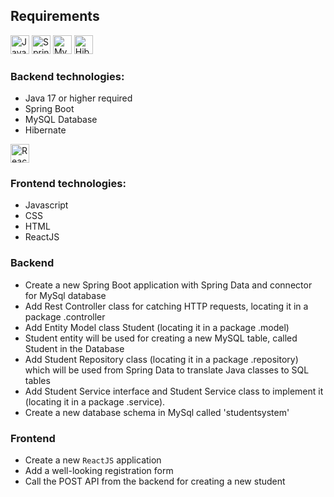 ## Requirements
<a href="https://www.java.com/" title="Java"><img src="https://github.com/get-icon/geticon/raw/master/icons/java.svg" alt="Java" width="30px" height="30px"></a>
<a href="https://spring.io/" title="Spring"><img src="https://github.com/get-icon/geticon/raw/master/icons/spring.svg" alt="Spring" width="30px" height="30px"></a>
<a href="https://dev.mysql.com/" title="MySQL"><img src="https://github.com/get-icon/geticon/raw/master/icons/mysql.svg" alt="MySQL" width="30px" height="30px"></a>
<a href="https://hibernate.org/" title="Hibernate"><img src="https://github.com/get-icon/geticon/blob/master/icons/hibernate.svg" alt="Hibernate" width="30px" height="30px"></a>

### Backend technologies:
- Java 17 or higher required
- Spring Boot
- MySQL Database
- Hibernate


<a href="https://reactjs.org/" title="React"><img src="https://github.com/get-icon/geticon/raw/master/icons/react.svg" alt="React" width="30px" height="30px"></a>
### Frontend technologies:
- Javascript
- CSS
- HTML
- ReactJS

### Backend
- Create a new Spring Boot application with Spring Data and connector for MySql database
- Add Rest Controller class for catching HTTP requests, locating it in a package .controller
- Add Entity Model class Student (locating it in a package .model)
- Student entity will be used for creating a new MySQL table, called Student in the Database
- Add Student Repository class (locating it in a package .repository) which will be used from Spring Data to translate Java classes to SQL tables
- Add Student Service interface and Student Service class to implement it (locating it in a package .service).
- Create a new database schema in MySql called 'studentsystem'

### Frontend
- Create a new `ReactJS` application
- Add a well-looking registration form
- Call the POST API from the backend for creating a new student
